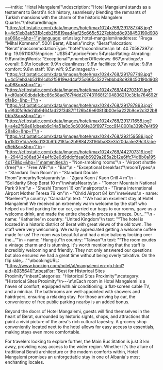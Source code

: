 ---\ntitle: "Hotel Mangalemi"\ndescription: "Hotel Mangalemi stands as a testament to Berati's rich history, seamlessly blending the remnants of Turkish mansions with the charm of the historic Mangalem Quarter."\nfeaturedImage: "https://cf.bstatic.com/xdata/images/hotel/max1024x768/291787748.jpg?k=4c51eb3ab531b1cdb2f5819ead4af25c665c5227ebbbd8c938450190d908aa06&o=&hp=1"\nlanguage: en\nslug: hotel-mangalemi\naddress: "Rruga \"Mihal Komneno\", 5001 Berat, Albania"\ncity: "Berat"\nlocation: "Berat"\naccommodationType: "hotel"\ncoordinates:\n  lat: 40.70587397\n  lng: 19.95110875\nprice: "US$54"\npriceFrom: 54\nstarRating: 4\nrating: 9.8\nratingWords: "Exceptional"\nnumberOfReviews: 667\nratings:\n  overall: 9.8\n  location: 9.9\n  cleanliness: 9.8\n  facilities: 9.7\n  value: 9.8\n  comfort: 9.8\n  staff: 10\n  wifi: 9.5\nimages:\n  - "https://cf.bstatic.com/xdata/images/hotel/max1024x768/291787748.jpg?k=4c51eb3ab531b1cdb2f5819ead4af25c665c5227ebbbd8c938450190d908aa06&o=&hp=1"\n  - "https://cf.bstatic.com/xdata/images/hotel/max1024x768/442703101.jpg?k=df0ab00dbda1dbc85d58ad767f4dd207431168f2104836210c3b1a764692fdfa&o=&hp=1"\n  - "https://cf.bstatic.com/xdata/images/hotel/max1024x768/291787893.jpg?k=9fd0fc9de2db9464fad22f3d87f1126b46e608f3b00e5a222b9ce2c322b80bb7&o=&hp=1"\n  - "https://cf.bstatic.com/xdata/images/hotel/max1024x768/291771658.jpg?k=a4e2f99e61dbeeb9c14a51a8c3c6036fe36f6977ccc9140001e339b7e4f6928a&o=&hp=1"\n  - "https://cf.bstatic.com/xdata/images/hotel/max1024x768/292159589.jpg?k=1532e1da7e8cd130b6fb218fac2b988423f16bba83e3520daa5e29c37abed5eb&o=&hp=1"\n  - "https://cf.bstatic.com/xdata/images/hotel/max1024x768/442707316.jpg?k=29442b86ad344a4fd2e0d9ddcfdea8b6929a285a2b12e6ffc74d8b0a1954d178&o=&hp=1"\namenities:\n  - "Non-smoking rooms"\n  - "Airport shuttle (free)"\n  - "Free WiFi"\n  - "Bar"\n  - "Exceptional breakfast"\nroomTypes:\n  - "Standard Twin Room"\n  - "Standard Double Room"\nnearbyRestaurants:\n  - "Zgara Kaon / Kaon Grill 4 m"\n  - "Solidarity Shop Berat 10 m"\nwhatsNearby:\n  - "Tomorr Mountain National Park 9 km"\n  - "Sheshi Tomorri 16 km"\nairports:\n  - "Tirana International Airport Mother Teresa 79 km"\n  - "Ohrid Airport 84 km"\nreviews:\n  - name: "Raeleen"\n    country: "Canada"\n    text: "“We had an excellent stay at Hotel Mangalemi! We received an extremely warm welcome by the staff who helped us find parking for our car, carried our bags to our rooms, gave us a welcome drink, and made the entire check-in process a breeze. Our...”"\n  - name: "Katharine"\n    country: "United Kingdom"\n    text: "“The hotel is located in a historic district of Berat with great views of the old town. The staff were very welcoming. We really appreciated getting a welcome coffee made for us! The room was beautiful and had a nice balcony looking over the...”"\n  - name: "Hung-ju"\n    country: "Taiwan"\n    text: "“The room exudes a vintage charm and is stunning. It's worth mentioning that the staff is incredibly welcoming and friendly. They not only answered our questions but also ensured we had a great time without being overly talkative. On the flip side,...”"\nbookingURL: "https://www.booking.com/hotel/al/mangalemi.en-gb.html?aid=8035640"\nbestFor: "Best for Historical Sites Proximity"\nbestCategories: "Historical Sites Proximity"\ncategory: "Historical Sites Proximity"\n---\n\nEach room in Hotel Mangalemi is a haven of comfort, equipped with air conditioning, a flat-screen cable TV, and a minibar. The bathrooms are well-appointed with showers and hairdryers, ensuring a relaxing stay. For those arriving by car, the convenience of free public parking nearby is an added bonus.

Beyond the doors of Hotel Mangalemi, guests will find themselves in the heart of Berat, surrounded by historic sights, shops, and attractions that paint a vivid picture of the area's rich cultural tapestry. A grocery shop conveniently located next to the hotel allows for easy access to essentials, making stays even more comfortable.

For travelers looking to explore further, the Main Bus Station is just 3 km away, providing easy access to the wider region. Whether it's the allure of traditional Berati architecture or the modern comforts within, Hotel Mangalemi promises an unforgettable stay in one of Albania's most enchanting locales.